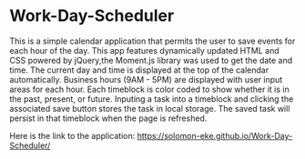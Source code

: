 # Work-Day-Scheduler
This is a simple calendar application that permits the user to save events for each hour of the day. This app features dynamically updated HTML and CSS powered by jQuery,the Moment.js library was used to get the date and time.
The current day and time is displayed at the top of the calendar automatically. Business hours (9AM - 5PM) are displayed with user input areas for each hour. Each timeblock is color coded to show whether it is in the past, present, or future. Inputing a task into a timeblock and clicking the associated save button stores the task in local storage. The saved task will persist in that timeblock when the page is refreshed.

Here is the link to the application: https://solomon-eke.github.io/Work-Day-Scheduler/

